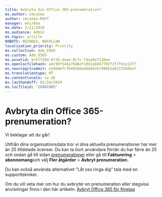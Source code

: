 ```yaml
---
title: Avbryta din Office 365-prenumeration?
ms.author: cmcatee
author: cmcatee-MSFT
manager: mnirkhe
ms.date: 2/21/2018
ms.audience: Admin
ms.topic: article
ROBOTS: NOINDEX, NOFOLLOW
localization_priority: Priority
ms.collection: Adm_O365
ms.custom: Adm_O365
ms.assetid: ec57734d-073d-4aee-8c7c-f4aa9e7130ae
ms.openlocfilehash: a4c99f544a7046ef19d1ab047792f3f7fdce13f7
ms.sourcegitcommit: e2864efcfb493b6e46b662b746661a61232bdba7
ms.translationtype: MT
ms.contentlocale: sv-SE
ms.lasthandoff: 01/24/2019
ms.locfileid: "29491985"
---
```

# <a name="canceling-your-office-365-subscription"></a>Avbryta din Office 365-prenumeration?

Vi beklagar att du går!
  
Utifrån dina organisationsdata tror vi dina aktuella prenumerationer har mer än 25 tilldelade licenser. Du kan ta bort användare förrän du har färre än 25 och sedan gå till sidan [prenumerationer](https://go.microsoft.com/fwlink/p/?linkid=842054) eller gå till **Fakturering** \> **abonnemang**och välj **Fler åtgärder** \> **Avbryt prenumeration**.
  
Du kan också använda alternativet ”Låt oss ringa dig” tala med en supporttekniker.
  
Om du vill veta mer om hur du avbryter en prenumeration eller stegvisa anvisningar finns i den här artikeln: [Avbryt Office 365 för företag](https://support.office.com/en-us/article/b1bc0bef-4608-4601-813a-cdd9f746709a)
  

